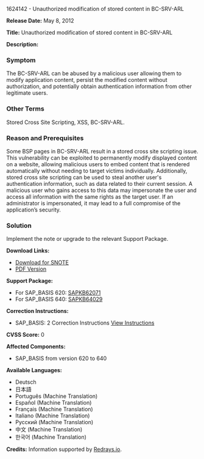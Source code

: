 1624142 - Unauthorized modification of stored content in BC-SRV-ARL

**Release Date:** May 8, 2012

**Title:** Unauthorized modification of stored content in BC-SRV-ARL

**Description:**

### Symptom
The BC-SRV-ARL can be abused by a malicious user allowing them to modify application content, persist the modified content without authorization, and potentially obtain authentication information from other legitimate users.

### Other Terms
Stored Cross Site Scripting, XSS, BC-SRV-ARL.

### Reason and Prerequisites
Some BSP pages in BC-SRV-ARL result in a stored cross site scripting issue. This vulnerability can be exploited to permanently modify displayed content on a website, allowing malicious users to embed content that is rendered automatically without needing to target victims individually. Additionally, stored cross site scripting can be used to steal another user's authentication information, such as data related to their current session. A malicious user who gains access to this data may impersonate the user and access all information with the same rights as the target user. If an administrator is impersonated, it may lead to a full compromise of the application’s security.

### Solution
Implement the note or upgrade to the relevant Support Package.

**Download Links:**
- [Download for SNOTE](https://notesdownloads.sap.com/note/0040000009643282017)
- [PDF Version](https://userapps.support.sap.com/sap/support/sfm/notes/print/0001624142?language=en-US&token=3C7282CD65F77FC796412301DC436BEB)

**Support Package:**
- For SAP_BASIS 620: [SAPKB62071](https://me.sap.com/supportpackage/SAPKB62071)
- For SAP_BASIS 640: [SAPKB64029](https://me.sap.com/supportpackage/SAPKB64029)

**Correction Instructions:**
- SAP_BASIS: 2 Correction Instructions [View Instructions](https://me.sap.com/corrins/0001624142/41)

**CVSS Score:** 0

**Affected Components:**
- SAP_BASIS from version 620 to 640

**Available Languages:**
- Deutsch
- 日本語
- Português (Machine Translation)
- Español (Machine Translation)
- Français (Machine Translation)
- Italiano (Machine Translation)
- Русский (Machine Translation)
- 中文 (Machine Translation)
- 한국어 (Machine Translation)

**Credits:** Information supported by [Redrays.io](https://redrays.io).